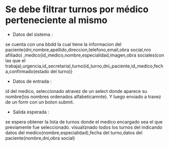 # Se debe filtrar turnos por médico perteneciente al mismo

- Datos del sistema :

se cuenta con una bbdd la cual tiene la informacion del paciente(dni,nombre,apellido,direccion,telefono,email,obra social,nro afiliado)
,medico(id_medico,nombre,especialidad,imagen,obra sociales(con las que el trabaja),urgencia,id_secretaria),turno(id_turno,dni_paciente,id_medico,fecha,confirmado(estado del turno))

- Datos de entrada :

id del medico, seleccionado atravez de un select donde aparece su nombre(los nombres ordenados alfabeticamnte).
Y luego enviado a travez de un form con un boton submit.

- Salida esperada :

se espera obtener la lista de turnos donde el medico encargado sea el que previamente fue seleccionado.
visualiznado todos los turnos del indicando datos del medico(nombre,especialidad),fecha del turno,datos del paciente(nombre,dni,obra social)
